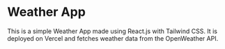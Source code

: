 # Weather App

This is a simple Weather App made using React.js with Tailwind CSS. It is deployed on Vercel and fetches weather data from the OpenWeather API.
